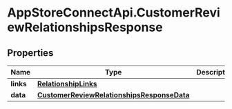 # AppStoreConnectApi.CustomerReviewRelationshipsResponse

## Properties

Name | Type | Description | Notes
------------ | ------------- | ------------- | -------------
**links** | [**RelationshipLinks**](RelationshipLinks.md) |  | [optional] 
**data** | [**CustomerReviewRelationshipsResponseData**](CustomerReviewRelationshipsResponseData.md) |  | [optional] 


